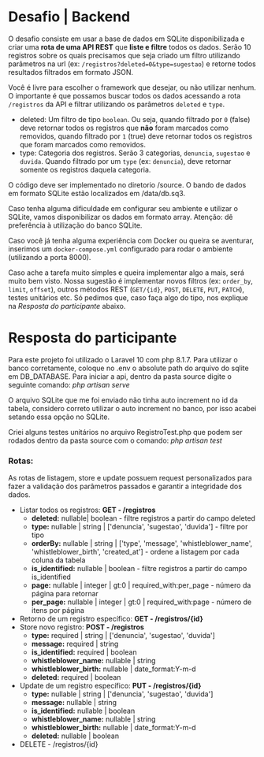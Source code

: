 # Desafio | Backend

O desafio consiste em usar a base de dados em SQLite disponibilizada e criar uma **rota de uma API REST** que **liste e filtre** todos os dados. Serão 10 registros sobre os quais precisamos que seja criado um filtro utilizando parâmetros na url (ex: `/registros?deleted=0&type=sugestao`) e retorne todos resultados filtrados em formato JSON.

Você é livre para escolher o framework que desejar, ou não utilizar nenhum. O importante é que possamos buscar todos os dados acessando a rota `/registros` da API e filtrar utilizando os parâmetros `deleted` e `type`.

* deleted: Um filtro de tipo `boolean`. Ou seja, quando filtrado por `0` (false) deve retornar todos os registros que **não** foram marcados como removidos, quando filtrado por `1` (true) deve retornar todos os registros que foram marcados como removidos.
* type: Categoria dos registros. Serão 3 categorias, `denuncia`, `sugestao` e `duvida`. Quando filtrado por um `type` (ex: `denuncia`), deve retornar somente os registros daquela categoria.

O código deve ser implementado no diretorio /source. O bando de dados em formato SQLite estão localizados em /data/db.sq3.

Caso tenha alguma dificuldade em configurar seu ambiente e utilizar o SQLite, vamos disponibilizar os dados em formato array. Atenção: dê preferência à utilização do banco SQLite.

Caso você já tenha alguma experiência com Docker ou queira se aventurar, inserimos um `docker-compose.yml` configurado para rodar o ambiente (utilizando a porta 8000).

Caso ache a tarefa muito simples e queira implementar algo a mais, será muito bem visto. Nossa sugestão é implementar novos filtros (ex: `order_by`, `limit`, `offset`), outros métodos REST (`GET/{id}`, `POST`, `DELETE`, `PUT`, `PATCH`), testes unitários etc. Só pedimos que, caso faça algo do tipo, nos explique na _Resposta do participante_ abaixo.

# Resposta do participante
Para este projeto foi utilizado o Laravel 10 com php 8.1.7. Para utilizar o banco corretamente, coloque no .env o absolute path do arquivo do sqlite em DB_DATABASE. Para iniciar a api, dentro da pasta source digite o seguinte comando: _php artisan serve_

O arquivo SQLite que me foi enviado não tinha auto increment no id da tabela, considero correto utilizar o auto increment no banco, por isso acabei setando
essa opção no SQLite.

Criei alguns testes unitários no arquivo RegistroTest.php que podem ser rodados dentro da pasta source com o comando: _php artisan test_

### Rotas:
As rotas de listagem, store e update possuem request personalizados para fazer a validação dos parâmetros passados e garantir a integridade dos dados.

* Listar todos os registros: **GET - /registros**
    - **deleted:** nullable| boolean - filtre registros a partir do campo deleted
    - **type:** nullable | string | ['denuncia', 'sugestao', 'duvida'] - filtre por tipo
    - **orderBy:** nullable | string | ['type', 'message', 'whistleblower_name', 'whistleblower_birth', 'created_at'] - ordene a listagem por cada coluna da tabela
    - **is_identified:** nullable | boolean - filtre registros a partir do campo is_identified
    - **page:** nullable | integer | gt:0 | required_with:per_page - número da página para retornar
    - **per_page:** nullable | integer | gt:0 | required_with:page - número de itens por página
* Retorno de um registro específico: **GET - /registros/{id}**
* Store novo registro: **POST - /registros**
    - **type:** required | string | ['denuncia', 'sugestao', 'duvida']
    - **message:** required | string
    - **is_identified:** required | boolean
    - **whistleblower_name:** nullable | string
    - **whistleblower_birth:** nullable | date_format:Y-m-d
    - **deleted:** required | boolean
* Update de um registro específico: **PUT - /registros/{id}**
    - **type:** nullable | string | ['denuncia', 'sugestao', 'duvida']
    - **message:** nullable | string
    - **is_identified:** nullable | boolean
    - **whistleblower_name:** nullable | string
    - **whistleblower_birth:** nullable | date_format:Y-m-d
    - **deleted:** nullable | boolean
* DELETE - /registros/{id}